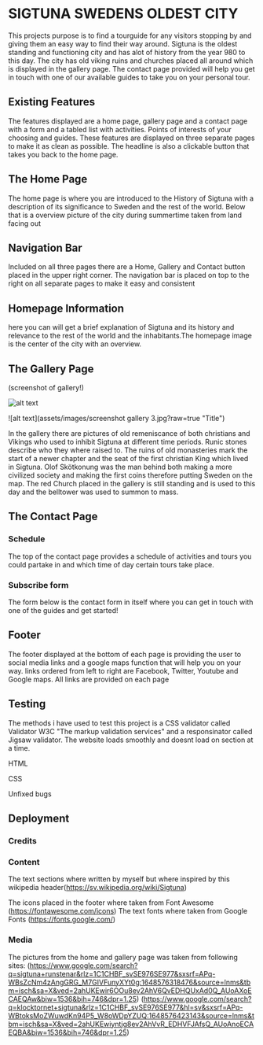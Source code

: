 
# SIGTUNA SWEDENS OLDEST CITY


This projects purpose is to find a tourguide for any visitors stopping by and giving them an easy way to find their way around. Sigtuna is the oldest standing and functioning city and has alot of history from the year 980 to this day. The city has old viking ruins and churches placed all around which is displayed in the gallery page. The contact page provided will help you get in touch with one of our available guides to take you on your personal tour.




## Existing Features

<p>The features displayed are a home page, gallery page and a contact page with a form and a tabled list with activities. Points of interests  of your choosing and guides. These features are displayed on three separate pages to make it as clean as possible. The headline is also a clickable button that takes you back to the home page.</p>

## The Home Page

The home page is where you are introduced to the History of Sigtuna with a description of its significance to Sweden and the rest of the world. Below that is a overview picture of the city during summertime taken from land facing out

## Navigation Bar

Included on all three pages there are a Home, Gallery and Contact button placed in the upper right corner. The navigation bar is placed on top to the right on all separate pages to make it easy and consistent


## Homepage Information

<p>here you can will get a brief explanation of Sigtuna and its history and relevance to the rest of the world and the inhabitants.The homepage image is the center of the city with an overview. </p>


## The Gallery Page

(screenshot of gallery!)

![alt text](http://url/to/img.png)

![alt text](assets/images/screenshot gallery 3.jpg?raw=true "Title")

 In the gallery there are pictures of old remeniscance of both christians and Vikings who used to inhibit Sigtuna at different time periods. Runic stones describe who they where raised to. The ruins of old monasteries mark the start of a newer chapter and the seat of the first christian King which lived in Sigtuna. Olof Skötkonung was the man behind both making a more civilized society and making the first coins therefore putting Sweden on the map. The red Church placed in the gallery is still standing and is used to this day and the belltower was used to summon to mass.   

## The Contact Page

### Schedule

The top of the contact page provides a schedule of activities and tours you could partake in and which time of day certain tours take place. 

### Subscribe form
The form below is the contact form in itself where you can get in touch with one of the guides and get started!

## Footer

The footer displayed at the bottom of each page is providing the user to social media links and a google maps function that will help you on your way. links ordered from left to right are Facebook, Twitter, Youtube and Google maps. All links are provided on each page

## Testing

The methods i have used to test this project is a CSS validator called Validator W3C "The markup validation services" and a responsinator called Jigsaw validator. The website loads smoothly and doesnt load on section at a time. </p>

HTML

CSS

Unfixed bugs

## Deployment

### Credits

### Content
The text sections where written by myself but where inspired by this wikipedia header(https://sv.wikipedia.org/wiki/Sigtuna)

The icons placed in the footer where taken from Font Awesome (https://fontawesome.com/icons)
The text fonts where taken from Google Fonts (https://fonts.google.com/)

### Media
The pictures from the home and gallery page was taken from following sites: 
(https://www.google.com/search?q=sigtuna+runstenar&rlz=1C1CHBF_svSE976SE977&sxsrf=APq-WBsZcNm4zAngGRG_M7GIVFunyXYt0g:1648576318476&source=lnms&tbm=isch&sa=X&ved=2ahUKEwir6OOu8ev2AhV6QvEDHQUxAd0Q_AUoAXoECAEQAw&biw=1536&bih=746&dpr=1.25) (https://www.google.com/search?q=klocktornet+sigtuna&rlz=1C1CHBF_svSE976SE977&hl=sv&sxsrf=APq-WBtoksMoZWuwdKn94P5_W8oWDpYZUQ:1648576423143&source=lnms&tbm=isch&sa=X&ved=2ahUKEwiyntjg8ev2AhVvR_EDHVFJAfsQ_AUoAnoECAEQBA&biw=1536&bih=746&dpr=1.25)